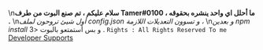\n**سلام عليكم ، تم صنع البوت من طرف Tamer#0100 ، ما أحلل اي واحد ينشره بحقوقه .**
\n*أول شيئ تروحون لملف config.json و تسوون التعديلات اللازمة ،*
\n*و بعدين npm install*
و بس أستمتعو بالبوت <3 .
`Rights : All Rights Reserved To me`
[Developer Supports](https://discord.gg/developer-support)
